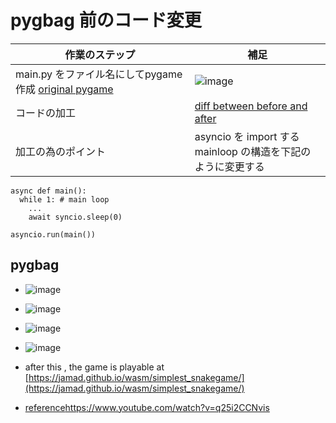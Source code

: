 # pygbag 前のコード変更

|作業のステップ|補足|
|-|-|
|main.py をファイル名にしてpygame作成 [original pygame](https://github.com/jamad/jamad.github.io/commit/b81478935a263176660824928385a67ddc909fb8?diff=unified&w=0)|![image](https://github.com/jamad/jamad.github.io/assets/949913/de710223-ef60-4c0f-96e6-358972bb7f12)|
|コードの加工　|[diff between before and after](https://github.com/jamad/jamad.github.io/commit/210a7ad0bcecc3d415990180ecc1b1a69433cbd8?diff=split&w=0)|
|加工の為のポイント| asyncio を import する <br> mainloop の構造を下記のように変更する|
  
```
async def main():
  while 1: # main loop
    ...
    await syncio.sleep(0)

asyncio.run(main())
```

## pygbag
* ![image](https://github.com/jamad/jamad.github.io/assets/949913/490df2e4-9ed9-4a2e-89a0-89015d911c58)
* ![image](https://github.com/jamad/jamad.github.io/assets/949913/42c50d57-08bc-4688-82d0-87923f5385f9)
* ![image](https://github.com/jamad/jamad.github.io/assets/949913/63766277-7a2d-4d1f-9df9-27f998f6f002)
* ![image](https://github.com/jamad/jamad.github.io/assets/949913/4cdef75e-1694-437f-8590-54c42b45199e)
* after this , the game is playable at [https://jamad.github.io/wasm/simplest_snakegame/](https://jamad.github.io/wasm/simplest_snakegame/)


* [reference](https://www.youtube.com/watch?v=q25i2CCNvis)https://www.youtube.com/watch?v=q25i2CCNvis 

